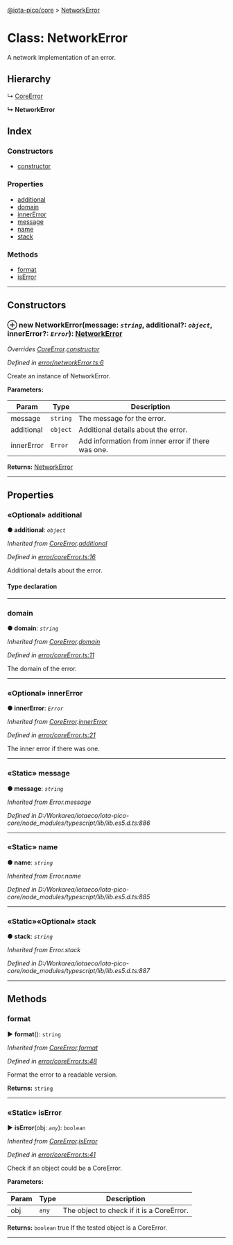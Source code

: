 [@iota-pico/core](../README.md) > [NetworkError](../classes/networkerror.md)



# Class: NetworkError


A network implementation of an error.

## Hierarchy


↳  [CoreError](coreerror.md)

**↳ NetworkError**







## Index

### Constructors

* [constructor](networkerror.md#constructor)


### Properties

* [additional](networkerror.md#additional)
* [domain](networkerror.md#domain)
* [innerError](networkerror.md#innererror)
* [message](networkerror.md#message)
* [name](networkerror.md#name)
* [stack](networkerror.md#stack)


### Methods

* [format](networkerror.md#format)
* [isError](networkerror.md#iserror)



---
## Constructors
<a id="constructor"></a>


### ⊕ **new NetworkError**(message: *`string`*, additional?: *`object`*, innerError?: *`Error`*): [NetworkError](networkerror.md)


*Overrides [CoreError](coreerror.md).[constructor](coreerror.md#constructor)*

*Defined in [error/networkError.ts:6](https://github.com/iotaeco/iota-pico-core/blob/b4ee75f/src/error/networkError.ts#L6)*



Create an instance of NetworkError.


**Parameters:**

| Param | Type | Description |
| ------ | ------ | ------ |
| message | `string`   |  The message for the error. |
| additional | `object`   |  Additional details about the error. |
| innerError | `Error`   |  Add information from inner error if there was one. |





**Returns:** [NetworkError](networkerror.md)

---


## Properties
<a id="additional"></a>

### «Optional» additional

**●  additional**:  *`object`* 

*Inherited from [CoreError](coreerror.md).[additional](coreerror.md#additional)*

*Defined in [error/coreError.ts:16](https://github.com/iotaeco/iota-pico-core/blob/b4ee75f/src/error/coreError.ts#L16)*



Additional details about the error.

#### Type declaration


[id: `string`]: `any`






___

<a id="domain"></a>

###  domain

**●  domain**:  *`string`* 

*Inherited from [CoreError](coreerror.md).[domain](coreerror.md#domain)*

*Defined in [error/coreError.ts:11](https://github.com/iotaeco/iota-pico-core/blob/b4ee75f/src/error/coreError.ts#L11)*



The domain of the error.




___

<a id="innererror"></a>

### «Optional» innerError

**●  innerError**:  *`Error`* 

*Inherited from [CoreError](coreerror.md).[innerError](coreerror.md#innererror)*

*Defined in [error/coreError.ts:21](https://github.com/iotaeco/iota-pico-core/blob/b4ee75f/src/error/coreError.ts#L21)*



The inner error if there was one.




___

<a id="message"></a>

### «Static» message

**●  message**:  *`string`* 

*Inherited from Error.message*

*Defined in D:/Workarea/iotaeco/iota-pico-core/node_modules/typescript/lib/lib.es5.d.ts:886*





___

<a id="name"></a>

### «Static» name

**●  name**:  *`string`* 

*Inherited from Error.name*

*Defined in D:/Workarea/iotaeco/iota-pico-core/node_modules/typescript/lib/lib.es5.d.ts:885*





___

<a id="stack"></a>

### «Static»«Optional» stack

**●  stack**:  *`string`* 

*Inherited from Error.stack*

*Defined in D:/Workarea/iotaeco/iota-pico-core/node_modules/typescript/lib/lib.es5.d.ts:887*





___


## Methods
<a id="format"></a>

###  format

► **format**(): `string`



*Inherited from [CoreError](coreerror.md).[format](coreerror.md#format)*

*Defined in [error/coreError.ts:48](https://github.com/iotaeco/iota-pico-core/blob/b4ee75f/src/error/coreError.ts#L48)*



Format the error to a readable version.




**Returns:** `string`





___

<a id="iserror"></a>

### «Static» isError

► **isError**(obj: *`any`*): `boolean`



*Inherited from [CoreError](coreerror.md).[isError](coreerror.md#iserror)*

*Defined in [error/coreError.ts:41](https://github.com/iotaeco/iota-pico-core/blob/b4ee75f/src/error/coreError.ts#L41)*



Check if an object could be a CoreError.


**Parameters:**

| Param | Type | Description |
| ------ | ------ | ------ |
| obj | `any`   |  The object to check if it is a CoreError. |





**Returns:** `boolean`
true If the tested object is a CoreError.






___


